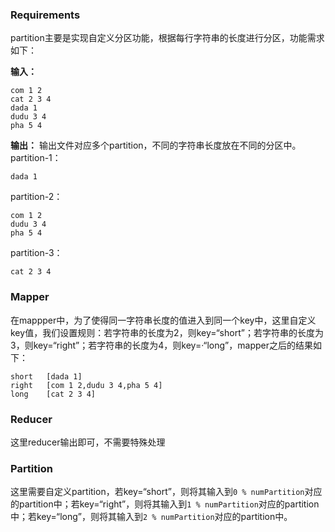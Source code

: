 ### Requirements
partition主要是实现自定义分区功能，根据每行字符串的长度进行分区，功能需求如下：

**输入：**
```
com 1 2
cat 2 3 4
dada 1
dudu 3 4
pha 5 4
```

**输出：**
输出文件对应多个partition，不同的字符串长度放在不同的分区中。
partition-1：
```
dada 1
```

partition-2：
```
com 1 2
dudu 3 4
pha 5 4

```
partition-3：
```
cat 2 3 4
```

### Mapper
在mappper中，为了使得同一字符串长度的值进入到同一个key中，这里自定义key值，我们设置规则：若字符串的长度为2，则key=“short”；若字符串的长度为3，则key=“right”；若字符串的长度为4，则key=·“long”，mapper之后的结果如下：
```
short   [dada 1]
right   [com 1 2,dudu 3 4,pha 5 4]
long    [cat 2 3 4]
```

### Reducer
这里reducer输出即可，不需要特殊处理

### Partition
这里需要自定义partition，若key=“short”，则将其输入到``0 % numPartition``对应的partition中；若key=“right”，则将其输入到``1 % numPartition``对应的partition中；若key=“long”，则将其输入到``2 % numPartition``对应的partition中。



